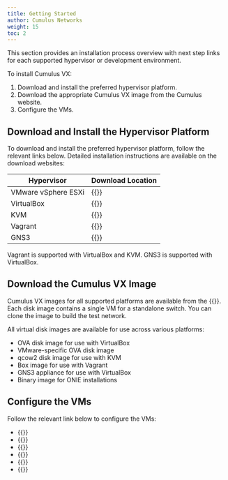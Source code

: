 ```yaml
---
title: Getting Started
author: Cumulus Networks
weight: 15
toc: 2
---
```

This section provides an installation process overview with next step links for each supported hypervisor or development environment.

To install Cumulus VX:

1. Download and install the preferred hypervisor platform.
2. Download the appropriate Cumulus VX image from the Cumulus website.
3. Configure the VMs.

## Download and Install the Hypervisor Platform

To download and install the preferred hypervisor platform, follow the relevant links below. Detailed installation instructions are available on the download websites:

| Hypervisor          | Download Location |
| ------------------- | ---------------------------------------------------------------  |
| VMware vSphere ESXi | {{<exlink url="http://www.vmware.com/products/vsphere.html" >}}  |
| VirtualBox          | {{<exlink url="https://www.virtualbox.org/wiki/Downloads" >}}    |
| KVM                 | {{<exlink url="http://www.qemu-project.org/download/" >}}        |
| Vagrant             | {{<exlink url="https://www.vagrantup.com/downloads.html" >}}     |
| GNS3                | {{<exlink url="https://community.gns3.com/software" >}}          |

Vagrant is supported with VirtualBox and KVM. GNS3 is supported with VirtualBox.

## Download the Cumulus VX Image

Cumulus VX images for all supported platforms are available from the {{<exlink url="https://cumulusnetworks.com/products/cumulus-vx/download/" text="Cumulus Networks website">}}. Each disk image contains a single VM for a standalone switch. You can clone the image to build the test network.

All virtual disk images are available for use across various platforms:

- OVA disk image for use with VirtualBox
- VMware-specific OVA disk image
- qcow2 disk image for use with KVM
- Box image for use with Vagrant
- GNS3 appliance for use with VirtualBox
- Binary image for ONIE installations

## Configure the VMs

Follow the relevant link below to configure the VMs:

- {{<link url="VirtualBox" text="VirtualBox">}}
- {{<link url="VMware-vSphere-ESXi" text="VMware vSphere ESXi">}}
- {{<link url="KVM" text="KVM">}}
- {{<link url="Vagrant-and-VirtualBox" text="Vagrant and VirtualBox">}}
- {{<link url="Vagrant-and-KVM" text="Vagrant and KVM">}}
- {{<link url="GNS3-and-VirtualBox" text="GNS3 and VirtualBox">}}
